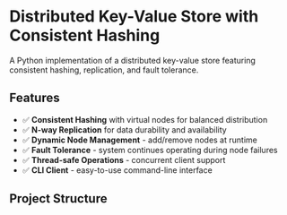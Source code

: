 # Distributed Key-Value Store with Consistent Hashing

A Python implementation of a distributed key-value store featuring consistent hashing, replication, and fault tolerance.

## Features

- ✅ **Consistent Hashing** with virtual nodes for balanced distribution
- ✅ **N-way Replication** for data durability and availability  
- ✅ **Dynamic Node Management** - add/remove nodes at runtime
- ✅ **Fault Tolerance** - system continues operating during node failures
- ✅ **Thread-safe Operations** - concurrent client support
- ✅ **CLI Client** - easy-to-use command-line interface

## Project Structure

